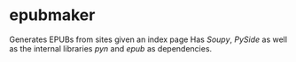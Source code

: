 # epubmaker
Generates EPUBs from sites given an index page
Has *Soupy*, *PySide* as well as the internal libraries *pyn* and *epub* as dependencies.
